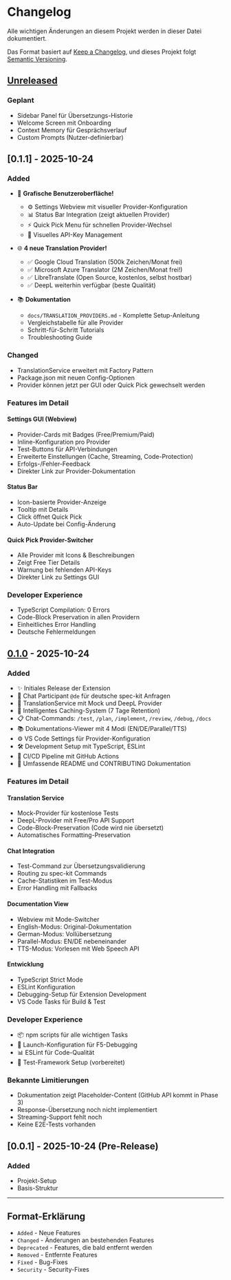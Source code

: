 # Changelog

Alle wichtigen Änderungen an diesem Projekt werden in dieser Datei dokumentiert.

Das Format basiert auf [Keep a Changelog](https://keepachangelog.com/de/1.0.0/),
und dieses Projekt folgt [Semantic Versioning](https://semver.org/lang/de/).

## [Unreleased]

### Geplant
- Sidebar Panel für Übersetzungs-Historie
- Welcome Screen mit Onboarding
- Context Memory für Gesprächsverlauf
- Custom Prompts (Nutzer-definierbar)

## [0.1.1] - 2025-10-24

### Added
- 🎨 **Grafische Benutzeroberfläche!**
  - ⚙️ Settings Webview mit visueller Provider-Konfiguration
  - 📊 Status Bar Integration (zeigt aktuellen Provider)
  - ⚡ Quick Pick Menu für schnellen Provider-Wechsel
  - 🔑 Visuelles API-Key Management
  
- 🌐 **4 neue Translation Provider!**
  - ✅ Google Cloud Translation (500k Zeichen/Monat frei)
  - ✅ Microsoft Azure Translator (2M Zeichen/Monat frei!)
  - ✅ LibreTranslate (Open Source, kostenlos, selbst hostbar)
  - ✅ DeepL weiterhin verfügbar (beste Qualität)
  
- 📚 **Dokumentation**
  - `docs/TRANSLATION_PROVIDERS.md` - Komplette Setup-Anleitung
  - Vergleichstabelle für alle Provider
  - Schritt-für-Schritt Tutorials
  - Troubleshooting Guide

### Changed
- TranslationService erweitert mit Factory Pattern
- Package.json mit neuen Config-Optionen
- Provider können jetzt per GUI oder Quick Pick gewechselt werden

### Features im Detail

#### Settings GUI (Webview)
- Provider-Cards mit Badges (Free/Premium/Paid)
- Inline-Konfiguration pro Provider
- Test-Buttons für API-Verbindungen
- Erweiterte Einstellungen (Cache, Streaming, Code-Protection)
- Erfolgs-/Fehler-Feedback
- Direkter Link zur Provider-Dokumentation

#### Status Bar
- Icon-basierte Provider-Anzeige
- Tooltip mit Details
- Click öffnet Quick Pick
- Auto-Update bei Config-Änderung

#### Quick Pick Provider-Switcher
- Alle Provider mit Icons & Beschreibungen
- Zeigt Free Tier Details
- Warnung bei fehlenden API-Keys
- Direkter Link zu Settings GUI

### Developer Experience
- TypeScript Compilation: 0 Errors
- Code-Block Preservation in allen Providern
- Einheitliches Error Handling
- Deutsche Fehlermeldungen

## [0.1.0] - 2025-10-24

### Added
- ✨ Initiales Release der Extension
- 🎯 Chat Participant `@de` für deutsche spec-kit Anfragen
- 🔄 TranslationService mit Mock und DeepL Provider
- 💾 Intelligentes Caching-System (7 Tage Retention)
- 📋 Chat-Commands: `/test`, `/plan`, `/implement`, `/review`, `/debug`, `/docs`
- 📚 Dokumentations-Viewer mit 4 Modi (EN/DE/Parallel/TTS)
- ⚙️ VS Code Settings für Provider-Konfiguration
- 🛠️ Development Setup mit TypeScript, ESLint
- 🚀 CI/CD Pipeline mit GitHub Actions
- 📖 Umfassende README und CONTRIBUTING Dokumentation

### Features im Detail

#### Translation Service
- Mock-Provider für kostenlose Tests
- DeepL-Provider mit Free/Pro API Support
- Code-Block-Preservation (Code wird nie übersetzt)
- Automatisches Formatting-Preservation

#### Chat Integration
- Test-Command zur Übersetzungsvalidierung
- Routing zu spec-kit Commands
- Cache-Statistiken im Test-Modus
- Error Handling mit Fallbacks

#### Documentation View
- Webview mit Mode-Switcher
- English-Modus: Original-Dokumentation
- German-Modus: Vollübersetzung
- Parallel-Modus: EN/DE nebeneinander
- TTS-Modus: Vorlesen mit Web Speech API

#### Entwicklung
- TypeScript Strict Mode
- ESLint Konfiguration
- Debugging-Setup für Extension Development
- VS Code Tasks für Build & Test

### Developer Experience
- 📦 npm scripts für alle wichtigen Tasks
- 🔧 Launch-Konfiguration für F5-Debugging
- 📊 ESLint für Code-Qualität
- 🧪 Test-Framework Setup (vorbereitet)

### Bekannte Limitierungen
- Dokumentation zeigt Placeholder-Content (GitHub API kommt in Phase 3)
- Response-Übersetzung noch nicht implementiert
- Streaming-Support fehlt noch
- Keine E2E-Tests vorhanden

## [0.0.1] - 2025-10-24 (Pre-Release)

### Added
- Projekt-Setup
- Basis-Struktur

---

## Format-Erklärung

- `Added` - Neue Features
- `Changed` - Änderungen an bestehenden Features
- `Deprecated` - Features, die bald entfernt werden
- `Removed` - Entfernte Features
- `Fixed` - Bug-Fixes
- `Security` - Security-Fixes

[Unreleased]: https://github.com/spec-kit/bridger-de/compare/v0.1.0...HEAD
[0.1.0]: https://github.com/spec-kit/bridger-de/releases/tag/v0.1.0
